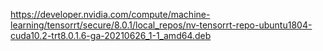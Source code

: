 https://developer.nvidia.com/compute/machine-learning/tensorrt/secure/8.0.1/local_repos/nv-tensorrt-repo-ubuntu1804-cuda10.2-trt8.0.1.6-ga-20210626_1-1_amd64.deb



